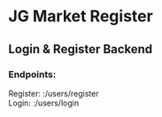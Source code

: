 # JG Market Register

## Login & Register Backend

### Endpoints: 

 Register: :/users/register
 </br>
 Login: :/users/login
